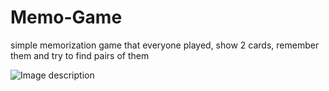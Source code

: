# Memo-Game
simple memorization game that everyone played, show 2 cards, remember them and try to find pairs of them 

![Image description](carscreen.png)
